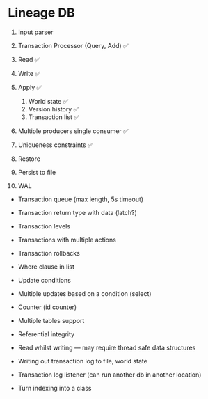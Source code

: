 # Lineage DB

1. Input parser
1. Transaction Processor (Query, Add) ✅
1. Read ✅
1. Write ✅ 
1. Apply ✅
    1. World state ✅
    1. Version history ✅
    1. Transaction list ✅
1. Multiple producers single consumer ✅
1. Uniqueness constraints ✅

1. Restore
1. Persist to file
1. WAL
- Transaction queue (max length, 5s timeout)
- Transaction return type with data (latch?)
- Transaction levels
- Transactions with multiple actions
- Transaction rollbacks
- Where clause in list
- Update conditions
- Multiple updates based on a condition (select)

- Counter (id counter)
- Multiple tables support
- Referential integrity
- Read whilst writing — may require thread safe data structures 
- Writing out transaction log to file, world state 
- Transaction log listener (can run another db in another location)
- Turn indexing into a class